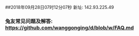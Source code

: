 ##2018年09月28日07时12分07秒 新址: 142.93.225.49
### 兔友常见问题及解答: https://github.com/wanggonging/d/blob/w/FAQ.md
